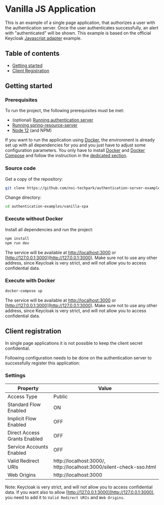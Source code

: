 # Vanilla JS Application

This is an example of a single page application, that authorizes a user with the authentication server. Once the user authenticates successfully, an alert with "authenticated" will be shown. This example is based on the official Keycloak [Javascript adapter](https://www.keycloak.org/docs/latest/securing_apps/#_javascript_adapter) example.

## Table of contents

- [Getting started](#getting-started)
- [Client Registration](#client-registration)

## Getting started

### Prerequisites

To run the project, the following prerequisites must be met:

- (optional) [Running authentication server](https://github.com/noi-techpark/authentication-server)
- [Running spring-resource-server](../spring-resource-server/readme.md)
- [Node 12](https://nodejs.org) (and NPM)

If you want to run the application using [Docker](https://www.docker.com/), the environment is already set up with all dependencies for you and you just have to adjust some configuration parameters. You only have to install [Docker](https://www.docker.com/) and [Docker Compose](https://docs.docker.com/compose/) and follow the instruction in the [dedicated section](#execute-with-docker).

### Source code

Get a copy of the repository:

```bash
git clone https://github.com/noi-techpark/authentication-server-examples.git
```

Change directory:

```bash
cd authentication-examples/vanilla-spa
```

### Execute without Docker

Install all dependencies and run the project:

```bash
npm install
npm run dev
```

The service will be available at [http://localhost:3000](http://localhost:3000) or [http://127.0.0.1:3000](http://127.0.0.1:3000).
Make sure not to use any other address, since Keycloak is very strict, and will not allow you to access confidential data.

### Execute with Docker

```bash
docker-compose up
```

The service will be available at [http://localhost:3000](http://localhost:3000) or [http://127.0.0.1:3000](http://127.0.0.1:3000).
Make sure not to use any other address, since Keycloak is very strict, and will not allow you to access confidential data.

## Client registration

In single page applications it is not possible to keep the client secret confidential.

Following configuration needs to be done on the authentication server to successfully register this application:

### Settings

| Property                     | Value                                                               |
| ---------------------------- | ------------------------------------------------------------------- |
| Access Type                  | Public                                                              |
| Standard Flow Enabled        | ON                                                                  |
| Implicit Flow Enabled        | OFF                                                                 |
| Direct Access Grants Enabled | OFF                                                                 |
| Service Accounts Enabled     | OFF                                                                 |
| Valid Redirect URIs          | http://localhost:3000/, http://localhost:3000/silent-check-sso.html |
| Web Origins                  | http://localhost:3000                                               |

Note: Keycloak is very strict, and will not allow you to access confidential data. If you want also to allow
[http://127.0.0.1:3000](http://127.0.0.1:3000), you need to add it to `Valid Redirect URIs` and `Web Origins`.